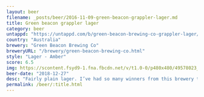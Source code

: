 ```yaml
---
layout: beer
filename: _posts/beer/2016-11-09-green-beacon-grappler-lager.md
title: Green beacon grappler lager
category: beer
untappd: "https://untappd.com/b/green-beacon-brewing-co-grappler-lager/2606543"
country: "Australia"
brewery: "Green Beacon Brewing Co"
breweryURL: "/brewery/green-beacon-brewing-co.html"
style: "Lager - Amber"
score: 6.5
img: https://scontent.fsyd9-1.fna.fbcdn.net/v/t1.0-0/p480x480/49578023_10156797309803745_5511851764271284224_o.jpg?_nc_cat=111&_nc_sid=e007fa&_nc_ohc=izNf6j7aqCoAX-SUyCC&_nc_ht=scontent.fsyd9-1.fna&_nc_tp=6&oh=6a7808db748e181efd8dba9d46ed09b6&oe=5F479EAA
beer-date: "2018-12-27"
desc: "Fairly plain lager. I’ve had so many winners from this brewery that I thought they would make a lager actually amazing. Has a little bit of a sweet tinge but not much else to make it memorable"
permalink: /beer/:title.html
---
```

